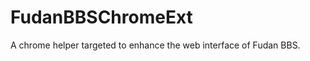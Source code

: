 FudanBBSChromeExt
=================

A chrome helper targeted to enhance the web interface of Fudan BBS.
